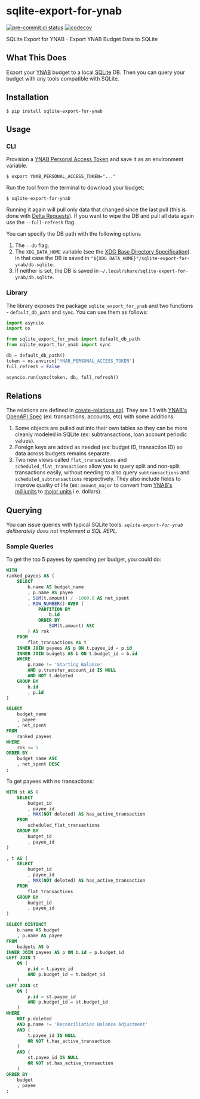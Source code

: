 # sqlite-export-for-ynab

[![pre-commit.ci status](https://results.pre-commit.ci/badge/github/mxr/sqlite-export-for-ynab/main.svg)](https://results.pre-commit.ci/latest/github/mxr/sqlite-export-for-ynab/main) [![codecov](https://codecov.io/github/mxr/sqlite-export-for-ynab/graph/badge.svg?token=NVCP6RDKSH)](https://codecov.io/github/mxr/sqlite-export-for-ynab)

SQLite Export for YNAB - Export YNAB Budget Data to SQLite

## What This Does

Export your [YNAB](https://ynab.com/) budget to a local [SQLite](https://www.sqlite.org/) DB. Then you can query your budget with any tools compatible with SQLite.

## Installation

```console
$ pip install sqlite-export-for-ynab
```

## Usage

### CLI

Provision a [YNAB Personal Access Token](https://api.ynab.com/#personal-access-tokens) and save it as an environment variable.

```console
$ export YNAB_PERSONAL_ACCESS_TOKEN="..."
```

Run the tool from the terminal to download your budget:

```console
$ sqlite-export-for-ynab
```

Running it again will pull only data that changed since the last pull (this is done with [Delta Requests](https://api.ynab.com/#deltas)). If you want to wipe the DB and pull all data again use the `--full-refresh` flag.

You can specify the DB path with the following options
1. The `--db` flag.
1. The `XDG_DATA_HOME` variable (see the [XDG Base Directory Specification](https://specifications.freedesktop.org/basedir-spec/latest/index.html)). In that case the DB is saved in `"${XDG_DATA_HOME}"/sqlite-export-for-ynab/db.sqlite`.
1. If neither is set, the DB is saved in `~/.local/share/sqlite-export-for-ynab/db.sqlite`.

### Library

The library exposes the package `sqlite_export_for_ynab` and two functions - `default_db_path` and `sync`. You can use them as follows:

```python
import asyncio
import os

from sqlite_export_for_ynab import default_db_path
from sqlite_export_for_ynab import sync

db = default_db_path()
token = os.environ["YNAB_PERSONAL_ACCESS_TOKEN"]
full_refresh = False

asyncio.run(sync(token, db, full_refresh))
```

## Relations

The relations are defined in [create-relations.sql](sqlite_export_for_ynab/ddl/create-relations.sql). They are 1:1 with [YNAB's OpenAPI Spec](https://api.ynab.com/papi/open_api_spec.yaml) (ex: transactions, accounts, etc) with some additions:

1. Some objects are pulled out into their own tables so they can be more cleanly modeled in SQLite (ex: subtransactions, loan account periodic values).
1. Foreign keys are added as needed (ex: budget ID, transaction ID) so data across budgets remains separate.
1. Two new views called `flat_transactions` and `scheduled_flat_transactions` allow you to query split and non-split transactions easily, without needing to also query `subtransactions` and `scheduled_subtransactions` respectively. They also include fields to improve quality of life (ex: `amount_major` to convert from [YNAB's milliunits](https://api.ynab.com/#formats) to [major units](https://en.wikipedia.org/wiki/ISO_4217) i.e. dollars).

## Querying

You can issue queries with typical SQLite tools. *`sqlite-export-for-ynab` deliberately does not implement a SQL REPL.*

### Sample Queries

To get the top 5 payees by spending per budget, you could do:

```sql
WITH
ranked_payees AS (
    SELECT
        b.name AS budget_name
        , p.name AS payee
        , SUM(t.amount) / -1000.0 AS net_spent
        , ROW_NUMBER() OVER (
            PARTITION BY
                b.id
            ORDER BY
                SUM(t.amount) ASC
        ) AS rnk
    FROM
        flat_transactions AS t
    INNER JOIN payees AS p ON t.payee_id = p.id
    INNER JOIN budgets AS b ON t.budget_id = b.id
    WHERE
        p.name != 'Starting Balance'
        AND p.transfer_account_id IS NULL
        AND NOT t.deleted
    GROUP BY
        b.id
        , p.id
)

SELECT
    budget_name
    , payee
    , net_spent
FROM
    ranked_payees
WHERE
    rnk <= 5
ORDER BY
    budget_name ASC
    , net_spent DESC
;
```

To get payees with no transactions:

```sql
WITH st AS (
    SELECT
        budget_id
        , payee_id
        , MAX(NOT deleted) AS has_active_transaction
    FROM
        scheduled_flat_transactions
    GROUP BY
        budget_id
        , payee_id
)

, t AS (
    SELECT
        budget_id
        , payee_id
        , MAX(NOT deleted) AS has_active_transaction
    FROM
        flat_transactions
    GROUP BY
        budget_id
        , payee_id
)

SELECT DISTINCT
    b.name AS budget
    , p.name AS payee
FROM
    budgets AS b
INNER JOIN payees AS p ON b.id = p.budget_id
LEFT JOIN t
    ON (
        p.id = t.payee_id
        AND p.budget_id = t.budget_id
    )
LEFT JOIN st
    ON (
        p.id = st.payee_id
        AND p.budget_id = st.budget_id
    )
WHERE
    NOT p.deleted
    AND p.name != 'Reconciliation Balance Adjustment'
    AND (
        t.payee_id IS NULL
        OR NOT t.has_active_transaction
    )
    AND (
        st.payee_id IS NULL
        OR NOT st.has_active_transaction
    )
ORDER BY
    budget
    , payee
;
```
